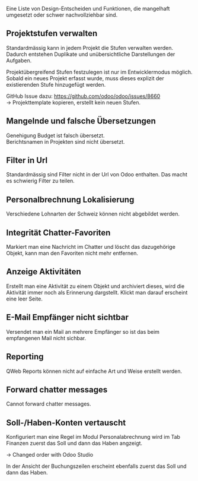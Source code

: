 Eine Liste von Design-Entscheiden und Funktionen, die mangelhaft umgesetzt oder schwer nachvollziehbar sind.

## Projektstufen verwalten

Standardmässig kann in jedem Projekt die Stufen verwalten werden. Dadurch entstehen Duplikate und unübersichtliche Darstellungen der Aufgaben.

Projektübergreifend Stufen festzulegen ist nur im Entwicklermodus möglich. Sobald ein neues Projekt erfasst wurde, muss dieses explizit der existierenden Stufe hinzugefügt werden.

GitHub Issue dazu: https://github.com/odoo/odoo/issues/8660  
-> Projekttemplate kopieren, erstellt kein neuen Stufen.

## Mangelnde und falsche Übersetzungen

Genehigung Budget ist falsch übersetzt.  
Berichtsnamen in Projekten sind nicht übersetzt.

## Filter in Url

Standardmässig sind Filter nicht in der Url von Odoo enthalten. Das macht es schwierig Filter zu teilen.

## Personalbrechnung Lokalisierung

Verschiedene Lohnarten der Schweiz können nicht abgebildet werden.

## Integrität Chatter-Favoriten

Markiert man eine Nachricht im Chatter und löscht das dazugehörige Objekt, kann man den Favoriten nicht mehr entfernen.

## Anzeige Aktivitäten

Erstellt man eine Aktivität zu einem Objekt und archiviert dieses, wird die Aktivität immer noch als Erinnerung dargstellt. Klickt man darauf erscheint eine leer Seite.

## E-Mail Empfänger nicht sichtbar

Versendet man ein Mail an mehrere Empfänger so ist das beim empfangenen Mail nicht sichbar.

## Reporting

QWeb Reports können nicht auf einfache Art und Weise erstellt werden.

## Forward chatter messages

Cannot forward chatter messages.

## Soll-/Haben-Konten vertauscht

Konfiguriert man eine Regel im Modul Personalabrechnung wird im Tab Finanzen zuerst das Soll und dann das Haben angzeigt.

-> Changed order with Odoo Studio

In der Ansicht der Buchungszeilen erscheint ebenfalls zuerst das Soll und dann das Haben.